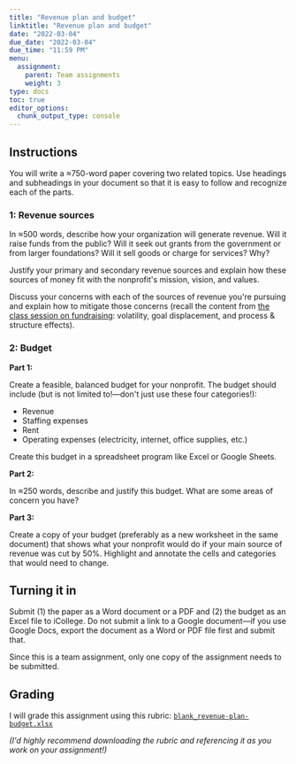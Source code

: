 ```yaml
---
title: "Revenue plan and budget"
linktitle: "Revenue plan and budget"
date: "2022-03-04"
due_date: "2022-03-04"
due_time: "11:59 PM"
menu:
  assignment:
    parent: Team assignments
    weight: 3
type: docs
toc: true
editor_options: 
  chunk_output_type: console
---
```


## Instructions

You will write a ≈750-word paper covering two related topics. Use headings and subheadings in your document so that it is easy to follow and recognize each of the parts.

### 1: Revenue sources

In ≈500 words, describe how your organization will generate revenue. Will it raise funds from the public? Will it seek out grants from the government or from larger foundations? Will it sell goods or charge for services? Why?

Justify your primary and secondary revenue sources and explain how these sources of money fit with the nonprofit's mission, vision, and values.

Discuss your concerns with each of the sources of revenue you're pursuing and explain how to mitigate those concerns (recall the content from [the class session on fundraising](/class/13-class/): volatility, goal displacement, and process & structure effects).

### 2: Budget

**Part 1:**

Create a feasible, balanced budget for your nonprofit. The budget should include (but is not limited to!—don't just use these four categories!):

- Revenue
- Staffing expenses
- Rent
- Operating expenses (electricity, internet, office supplies, etc.)

Create this budget in a spreadsheet program like Excel or Google Sheets. 

**Part 2:**

In ≈250 words, describe and justify this budget. What are some areas of concern you have? 

**Part 3:**

Create a copy of your budget (preferably as a new worksheet in the same document) that shows what your nonprofit would do if your main source of revenue was cut by 50%. Highlight and annotate the cells and categories that would need to change.


## Turning it in

Submit (1) the paper as a Word document or a PDF and (2) the budget as an Excel file to iCollege. Do not submit a link to a Google document—if you use Google Docs, export the document as a Word or PDF file first and submit that.

Since this is a team assignment, only one copy of the assignment needs to be submitted.


## Grading

I will grade this assignment using this rubric: [`blank_revenue-plan-budget.xlsx`](/files/blank_revenue-plan-budget.xlsx)

*(I'd highly recommend downloading the rubric and referencing it as you work on your assignment!)*
